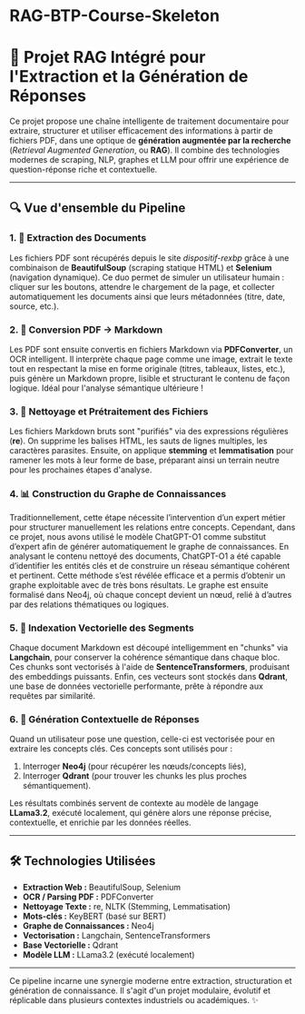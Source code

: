 # RAG-BTP-Course-Skeleton


# 🚀 Projet RAG Intégré pour l'Extraction et la Génération de Réponses

Ce projet propose une chaîne intelligente de traitement documentaire pour extraire, structurer et utiliser efficacement des informations à partir de fichiers PDF, dans une optique de **génération augmentée par la recherche** (*Retrieval Augmented Generation*, ou **RAG**). Il combine des technologies modernes de scraping, NLP, graphes et LLM pour offrir une expérience de question-réponse riche et contextuelle.

---

## 🔍 Vue d'ensemble du Pipeline

### 1. 🔗 Extraction des Documents
Les fichiers PDF sont récupérés depuis le site *dispositif-rexbp* grâce à une combinaison de **BeautifulSoup** (scraping statique HTML) et **Selenium** (navigation dynamique). Ce duo permet de simuler un utilisateur humain : cliquer sur les boutons, attendre le chargement de la page, et collecter automatiquement les documents ainsi que leurs métadonnées (titre, date, source, etc.).

### 2. 🔮 Conversion PDF → Markdown
Les PDF sont ensuite convertis en fichiers Markdown via **PDFConverter**, un OCR intelligent. Il interprète chaque page comme une image, extrait le texte tout en respectant la mise en forme originale (titres, tableaux, listes, etc.), puis génère un Markdown propre, lisible et structurant le contenu de façon logique. Idéal pour l'analyse sémantique ultérieure !

### 3. 📄 Nettoyage et Prétraitement des Fichiers
Les fichiers Markdown bruts sont "purifiés" via des expressions régulières (**re**). On supprime les balises HTML, les sauts de lignes multiples, les caractères parasites. Ensuite, on applique **stemming** et **lemmatisation** pour ramener les mots à leur forme de base, préparant ainsi un terrain neutre pour les prochaines étapes d'analyse.

### 4. 📊 Construction du Graphe de Connaissances
Traditionnellement, cette étape nécessite l’intervention d’un expert métier pour structurer manuellement les relations entre concepts. Cependant, dans ce projet, nous avons utilisé le modèle ChatGPT-O1 comme substitut d’expert afin de générer automatiquement le graphe de connaissances. En analysant le contenu nettoyé des documents, ChatGPT-O1 a été capable d’identifier les entités clés et de construire un réseau sémantique cohérent et pertinent. Cette méthode s’est révélée efficace et a permis d’obtenir un graphe exploitable avec de très bons résultats. Le graphe est ensuite formalisé dans Neo4j, où chaque concept devient un nœud, relié à d’autres par des relations thématiques ou logiques.

### 5. 📐 Indexation Vectorielle des Segments
Chaque document Markdown est découpé intelligemment en "chunks" via **Langchain**, pour conserver la cohérence sémantique dans chaque bloc. Ces chunks sont vectorisés à l'aide de **SentenceTransformers**, produisant des embeddings puissants. Enfin, ces vecteurs sont stockés dans **Qdrant**, une base de données vectorielle performante, prête à répondre aux requêtes par similarité.

### 6. 🧠 Génération Contextuelle de Réponses
Quand un utilisateur pose une question, celle-ci est vectorisée pour en extraire les concepts clés. Ces concepts sont utilisés pour :  
1. Interroger **Neo4j** (pour récupérer les nœuds/concepts liés),  
2. Interroger **Qdrant** (pour trouver les chunks les plus proches sémantiquement).

Les résultats combinés servent de contexte au modèle de langage **LLama3.2**, exécuté localement, qui génère alors une réponse précise, contextuelle, et enrichie par les données réelles.

---

## 🛠 Technologies Utilisées

- **Extraction Web :** BeautifulSoup, Selenium  
- **OCR / Parsing PDF :** PDFConverter  
- **Nettoyage Texte :** re, NLTK (Stemming, Lemmatisation)  
- **Mots-clés :** KeyBERT (basé sur BERT)  
- **Graphe de Connaissances :** Neo4j  
- **Vectorisation :** Langchain, SentenceTransformers  
- **Base Vectorielle :** Qdrant  
- **Modèle LLM :** LLama3.2 (exécuté localement)

---

Ce pipeline incarne une synergie moderne entre extraction, structuration et génération de connaissance. Il s'agit d'un projet modulaire, évolutif et réplicable dans plusieurs contextes industriels ou académiques. ✨

